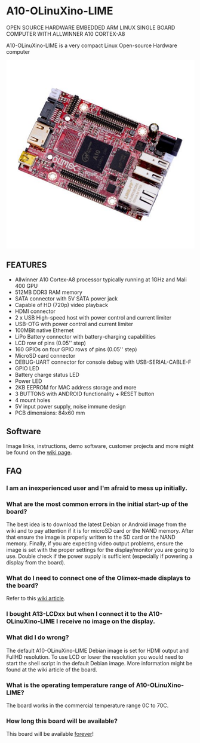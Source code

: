 # A10-OLinuXino-LIME

OPEN SOURCE HARDWARE EMBEDDED ARM LINUX SINGLE BOARD COMPUTER WITH ALLWINNER A10 CORTEX-A8

A10-OLinuXino-LIME is a very compact Linux Open-source Hardware computer

![A10-OLinuXino-LIME Top](doc/images/A10-OLINUXINO-LIME-1.jpg "A10-OLinuXino-LIME Top View")

## FEATURES

- Allwinner A10 Cortex-A8 processor typically running at 1GHz and Mali 400 GPU
- 512MB DDR3 RAM memory
- SATA connector with 5V SATA power jack
- Capable of HD (720p) video playback 
- HDMI connector
- 2 x USB High-speed host with power control and current limiter
- USB-OTG with power control and current limiter
- 100MBit native Ethernet
- LiPo Battery connector with battery-charging capabilities
- LCD row of pins (0.05'' step)
- 160 GPIOs on four GPIO rows of pins (0.05'' step)
- MicroSD card connector
- DEBUG-UART connector for console debug with USB-SERIAL-CABLE-F
- GPIO LED
- Battery charge status LED
- Power LED
- 2KB EEPROM for MAC address storage and more
- 3 BUTTONS with ANDROID functionality + RESET button
- 4 mount holes
- 5V input power supply, noise immune design
- PCB dimensions: 84x60 mm

## Software

Image links, instructions, demo software, customer projects and more might be found on the [wiki page](https://www.olimex.com/wiki/A10-OLinuXino-LIME).

## FAQ

### I am an inexperienced user and I'm afraid to mess up initially.
### What are the most common errors in the initial start-up of the board?

The best idea is to download the latest Debian or Android image from the wiki and to pay attention if it is for microSD card or the NAND memory.
After that ensure the image is properly written to the SD card or the NAND memory.
Finally, if you are expecting video output problems, ensure the image is set with the proper settings for the display/monitor you are going to use.
Double check if the power supply is sufficient (especially if powering a display from the board).

### What do I need to connect one of the Olimex-made displays to the board?

Refer to this [wiki article](https://www.olimex.com/wiki/How_to_connect_display_to_a_Lime_board).

### I bought A13-LCDxx but when I connect it to the A10-OLinuXino-LIME I receive no image on the display.
### What did I do wrong?

The default A10-OLinuXino-LIME Debian image is set for HDMI output and FullHD resolution.
To use LCD or lower the resolution you would need to start the shell script in the default Debian image.
More information might be found at the wiki article of the board.

### What is the operating temperature range of A10-OLinuXino-LIME?

The board works in the commercial temperature range 0C to 70C.

### How long this board will be available?

This board will be available [forever](https://olimex.wordpress.com/2014/11/27/how-long-olinuxino-with-allwinner-socs-will-be-produced-again-now-we-know-the-answer-forever)!